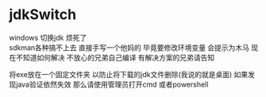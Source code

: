 # jdkSwitch

windows 切换jdk 烦死了  
sdkman各种搞不上去
直接手写一个他妈的
毕竟要修改环境变量 
会提示为木马  现在不知道如何解决 
不放心的兄弟自己编译  有解决方案的兄弟请告知

将exe放在一个固定文件夹 以防止将下载的jdk文件删除(我说的就是桌面)
如果发现java验证依然失效 那么请使用管理员打开cmd 或者powershell
